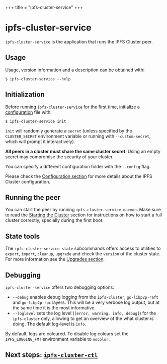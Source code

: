 +++
title = "ipfs-cluster-service"
+++


# ipfs-cluster-service


`ipfs-cluster-service` is the application that runs the IPFS Cluster peer.

## Usage

Usage, version information and a description can be obtained with:

```
$ ipfs-cluster-service --help
```

## Initialization

Before running `ipfs-cluster-service` for the first time, initialize a [configuration](/documentation/configuration) file with:

```
$ ipfs-cluster-service init
```

`init` will randomly generate a `secret` (unless specified by the `CLUSTER_SECRET` environment variable or running with `--custom-secret`, which will prompt it interactively).

**All peers in a cluster must share the same cluster secret**. Using an empty secret may compromise the security of your cluster.

You can specify a different configuration folder with the `--config` flag.

Please check the [Configuration section](/documentation/configuration) for more details about the IPFS Cluster configuration.

## Running the peer

You can start the peer by running `ipfs-cluster-service daemon`. Make sure to read the [Starting the Cluster](/documentation/starting) section for instructions on how to start a full cluster correctly, specially during the first boot.

## State tools

The `ipfs-cluster-service state` subcommands offers access to utilities to `export`, `import`, `cleanup`, `upgrade` and check the `version` of the cluster state. For more information see the [Upgrades section](/documentation/upgrades).

## Debugging

`ipfs-cluster-service` offers two debugging options:

* `--debug` enables debug logging from the `ipfs-cluster`, `go-libp2p-raft` and `go-libp2p-rpc` layers. This will be a very verbose log output, but at the same time it is the most informative.
* `--loglevel` sets the log level (`[error, warning, info, debug]`) for the `ipfs-cluster` only, allowing to get an overview of the what cluster is doing. The default log-level is `info`.

By default, logs are coloured. To disable log colours set the `IPFS_LOGGING_FMT` environment variable to `nocolor`.

## Next steps: [`ipfs-cluster-ctl`](/documentation/ipfs-cluster-ctl)
